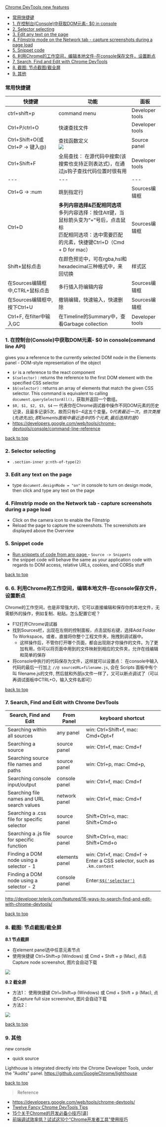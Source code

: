 [Chrome DevTools new features](#top)

- [常用快捷键](#快捷键)
- [1. 在控制台(Console)中获取DOM元素- $0 in console](#在控制台)
- [2. Selector selecting](#Selector)
- [3. Edit any text on the page](#Edit)
- [4. Filmstrip mode on the Network tab - capture screenshots during a page load](#Filmstrip)
- [5. Snippet code](#Snippet)
- [6. 利用Chrome的工作空间，编辑本地文件-在console保存文件，设置断点](#利用Chrome的工作空间)
- [7. Search, Find and Edit with Chrome DevTools](#Search)
- [8. 截图: 节点截图/截全屏](#截图)
- [9. 其他](#其他)

<h3 id="快捷键">常用快捷键</h3>

快捷键|功能|面板
---|---|---
ctrl+shift+p|command menu|Developer tools
Ctrl+P/ctrl+O|快速查找文件|Developer tools
Ctrl+Shift+O(或Ctrl+P -> 键入@)|查找函数定义<br>![](https://i.imgur.com/CELwvy3.png)|Source panel
Ctrl+Shift+F|全局查找： 在源代码中搜索(该搜索也支持正则表达式)，在通过js钩子查找代码位置时很有用|Developer tools
---|---|---
Ctrl+G -> :num|跳到指定行|Sources编辑框
Ctrl+D|**多列内容选择&匹配相同选项**<br>多列内容选择：按住Alt键，当鼠标箭头变为“+”号后，点击鼠标<br>匹配相同选项：选中需要匹配的元素，快捷键Ctrl+D（Cmd + D for mac）|Sources编辑框
Shift+鼠标点击|在颜色预览中，可在rgba,hsl和hexadecimal三种格式中，来回切换|样式区
在Sources编辑框中,CTRL+鼠标点击|多行插入符编辑内容|Sources编辑框
在Sources编辑框中,按下Ctrl+U|撤销编辑，快速输入，快速删除|Sources编辑框
Ctrl+F, 在filter中输入GC|在Timeline的Summary中，查看Garbage collection|Developer tools

<h3 id="在控制台">1. 在控制台(Console)中获取DOM元素- $0 in console(command line API)</h3>

gives you a reference to the currently selected DOM node in the Elements panel - DOM-style representation of the object

- `$r` is a reference to the react component
- `$(selector)` : returns the reference to the first DOM element with the specified CSS selector
- `$$(selector)` : returns an array of elements that match the given CSS selector. This command is equivalent to calling `document.querySelectorAll()`，获取并返回一个数组。
- `$0, $1, $2, $3, $4` — 代表你在Chrome调试器中操作不同DOM元素的历史记录，且最多记录5次，故而只有$0-$4这五个变量。$0代表最近一次，依次类推(先进先出); 即Elements 面板中最近选中的5个元素, 最后选择的是$0
- https://developers.google.com/web/tools/chrome-devtools/console/command-line-reference

[back to top](#top)

<h3 id="Selector">2. Selector selecting</h3>

- `.section-inner p:nth-of-type(2)`

<h3 id="Edit">3. Edit any text on the page</h3>

- type `document.designMode = "on"` in console to turn on design mode, then click and type any text on the page

<h3 id="Filmstrip">4. Filmstrip mode on the Network tab - capture screenshots during a page load</h3>

- Click on the camera icon to enable the Filmstrip
- Reload the page to capture the screenshots. The screenshots are displayed above the Overview

<h3 id="Snippet">5. Snippet code</h3>

- [Run snippets of code from any page
](https://developers.google.com/web/tools/chrome-devtools/debug/snippets/?hl=en) - `Source -> Snippets`
- the snippet code will behave the same as your application code with regards to DOM access, relative URLs, cookies, and CORSs stuff

[back to top](#top)

<h3 id="利用Chrome的工作空间">6. 6. 利用Chrome的工作空间，编辑本地文件-在console保存文件，设置断点</h3>

Chrome的工作空间，也是非常强大的，它可以直接编辑和保存你的本地文件，无需额外的操作，例如复制、粘贴。怎么配置它呢？

- F12打开Chrome调试器
- 找到Sources栏，出现在左侧的控制面板，点击鼠标右键，选择Add Folder To Workspace。或者，直接将你整个工程文件夹，拖拽到调试器中。
  - 这样操作后，不管你打开哪个页面，都会出现刚才你操作的文件。为了更加有用，你可以将页面中用到的文件映射到相应的文件夹，允许在线编辑和简单的保存
- 将console中执行的代码保存为文件，这样就可以设置点： 在console中输入代码的最后一行加上 `//@ sourceURL=filename.js`, 会在 Scripts 面板中有个叫 filename.js的文件, 然后就和外部js文件一样了，又可以断点调试了（可以再调试面板中CTRL+O，输入文件名即可）

[back to top](#top)

<h3 id="Search">7. Search, Find and Edit with Chrome DevTools</h3>

Search, Find and Edit|From Panel|keyboard shortcut
---|---|---
Searching within all sources|any panel| win: Ctrl+Shift+f, mac: Cmd+Opt+f
Searching a source|source panel|win: Ctrl+f, mac: Cmd+f
Searching source file names and paths|source panel|win: Ctrl+p, mac: Cmd+p, 
Searching console input/output|console panel|win: Ctrl+f, mac: Cmd+f
Searching file names and URL search values|network panel|win: Ctrl+f, mac: Cmd+f
Searching a .css file for specific selector|source panel|Shift+Ctrl+o, mac: Shift+Cmd+o
Searching a .js file for specific function|source panel|Shift+Ctrl+o, mac: Shift+Cmd+o
Finding a DOM node using a selector - 1|elements panel|win: Ctrl+f, mac: Cmd+f -> Enter a CSS selector, such as `.km.content`
Finding a DOM node using a selector - 2|console panel| Enter:[`$$('selector')`](https://developers.google.com/web/tools/chrome-devtools/console/command-line-reference#selector)

http://developer.telerik.com/featured/16-ways-to-search-find-and-edit-with-chrome-devtools/

[back to top](#top)

<h3 id="截图">8. 截图: 节点截图/截全屏</h3>

**8.1 节点截屏**

- 在element panel选中任意元素节点
- 使用快捷键 Ctrl+Shift+p (Windows) 或 Cmd + Shift + p (Mac), 点击Capture node screenshot, 图片会自动下载

![](https://i.imgur.com/NSz82qm.png)

**8.2 截全屏**

- 方法1： 使用快捷键 Ctrl+Shift+p (Windows) 或 Cmd + Shift + p (Mac), 点击Capture full size screenshot, 图片会自动下载
- 方法2：

![](https://i.imgur.com/nRd08An.png)

[back to top](#top)

<h3 id="其他">9. 其他</h3>

new console
- quick source

Lighthouse is integrated directly into the Chrome Developer Tools, under the "Audits" panel.
https://github.com/GoogleChrome/lighthouse

[back to top](#top)

> Reference

- https://developers.google.com/web/tools/chrome-devtools/
- [Twelve Fancy Chrome DevTools Tips](https://hackernoon.com/twelve-fancy-chrome-devtools-tips-dc1e39d10d9d)
- [15个关于Chrome的开发必备小技巧[译]](http://www.cnblogs.com/giggle/p/5966991.html)
- [前端调试效率低？试试这10个“Chrome开发者工具”使用技巧](https://www.cnblogs.com/kuangke/p/5460611.html)
